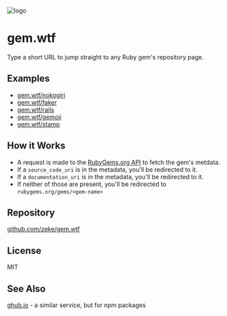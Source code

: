 ![logo](https://user-images.githubusercontent.com/2289/105571749-670d2100-5d07-11eb-8ca2-b9dd81a849ba.png)

# gem.wtf

Type a short URL to jump straight to any Ruby gem's repository page.

## Examples

- [gem.wtf/nokogiri](https://gem.wtf/nokogiri)
- [gem.wtf/faker](https://gem.wtf/faker)
- [gem.wtf/rails](https://gem.wtf/rails)
- [gem.wtf/gemoji](https://gem.wtf/gemoji)
- [gem.wtf/stamp](https://gem.wtf/stamp)

## How it Works

- A request is made to the [RubyGems.org API](https://guides.rubygems.org/rubygems-org-api/) to fetch the gem's metdata.
- If a `source_code_uri` is in the metadata, you'll be redirected to it.
- If a `documentation_uri` is in the metadata, you'll be redirected to it.
- If neither of those are present, you'll be redirected to `rubygems.org/gems/<gem-name>`

## Repository

[github.com/zeke/gem.wtf](https://github.com/zeke/gem.wtf)

## License

MIT

## See Also

[ghub.io](https://ghub.io) - a similar service, but for npm packages
